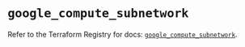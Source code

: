 # `google_compute_subnetwork`

Refer to the Terraform Registry for docs: [`google_compute_subnetwork`](https://registry.terraform.io/providers/hashicorp/google/6.30.0/docs/resources/compute_subnetwork).
